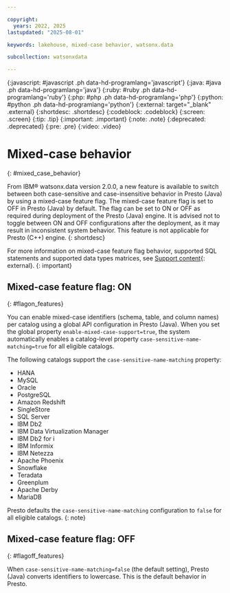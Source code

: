```yaml
---

copyright:
  years: 2022, 2025
lastupdated: "2025-08-01"

keywords: lakehouse, mixed-case behavior, watsonx.data

subcollection: watsonxdata

---
```


{:javascript: #javascript .ph data-hd-programlang='javascript'}
{:java: #java .ph data-hd-programlang='java'}
{:ruby: #ruby .ph data-hd-programlang='ruby'}
{:php: #php .ph data-hd-programlang='php'}
{:python: #python .ph data-hd-programlang='python'}
{:external: target="_blank" .external}
{:shortdesc: .shortdesc}
{:codeblock: .codeblock}
{:screen: .screen}
{:tip: .tip}
{:important: .important}
{:note: .note}
{:deprecated: .deprecated}
{:pre: .pre}
{:video: .video}

# Mixed-case behavior
{: #mixed_case_behavior}

From IBM® watsonx.data version 2.0.0, a new feature is available to switch between both case-sensitive and case-insensitive behavior in Presto (Java) by using a mixed-case feature flag. The mixed-case feature flag is set to OFF in Presto (Java) by default. The flag can be set to ON or OFF as required during deployment of the Presto (Java) engine. It is advised not to toggle between ON and OFF configurations after the deployment, as it may result in inconsistent system behavior. This feature is not applicable for Presto (C++) engine.
{: shortdesc}

For more information on mixed-case feature flag behavior, supported SQL statements and supported data types matrices, see [Support content](https://www.ibm.com/support/pages/node/7157339){: external}.
{: important}

## Mixed-case feature flag: ON
{: #flagon_features}

You can enable mixed-case identifiers (schema, table, and column names) per catalog using a global API configuration in Presto (Java). When you set the global property `enable-mixed-case-support=true`, the system automatically enables a catalog-level property `case-sensitive-name-matching=true` for all eligible catalogs.

The following catalogs support the `case-sensitive-name-matching` property:

- HANA
- MySQL
- Oracle
- PostgreSQL
- Amazon Redshift
- SingleStore
- SQL Server
- IBM Db2
- IBM Data Virtualization Manager
- IBM Db2 for i
- IBM Informix
- IBM Netezza
- Apache Phoenix
- Snowflake
- Teradata
- Greenplum
- Apache Derby
- MariaDB

Presto defaults the `case-sensitive-name-matching` configuration to `false` for all eligible catalogs.
{: note}

## Mixed-case feature flag: OFF
{: #flagoff_features}

When `case-sensitive-name-matching=false` (the default setting), Presto (Java) converts identifiers to lowercase. This is the default behavior in Presto.

